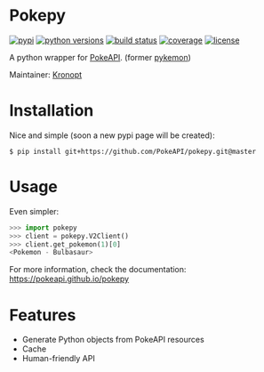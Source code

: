 # Pokepy
[![pypi](https://img.shields.io/pypi/v/pokepy.svg "pypi package")](https://pypi.org/project/pokepy)
[![python versions](https://img.shields.io/pypi/pyversions/pokepy.svg "supported python versions")](https://pypi.org/project/pokepy)
[![build status](https://circleci.com/gh/PokeAPI/pokepy.svg?style=svg "build status")](https://circleci.com/gh/PokeAPI/pokepy)
[![coverage](https://codecov.io/gh/PokeAPI/pokepy/branch/master/graph/badge.svg "code coverage")](https://codecov.io/gh/PokeAPI/pokepy)
[![license](https://img.shields.io/pypi/l/pokepy.svg "license")](https://github.com/PokeAPI/pokepy/blob/master/LICENSE)

A python wrapper for [PokeAPI](https://pokeapi.co). (former [pykemon](https://github.com/PokeAPI/pokepy/tree/bb72105f4c5402aaa5d4fd2b9c142bf9b678b254))

Maintainer: [Kronopt](https://github.com/Kronopt)

# Installation
Nice and simple (soon a new pypi page will be created):

```
$ pip install git+https://github.com/PokeAPI/pokepy.git@master
```

# Usage
Even simpler:

```python
>>> import pokepy
>>> client = pokepy.V2Client()
>>> client.get_pokemon(1)[0]
<Pokemon - Bulbasaur>
```

For more information, check the documentation: https://pokeapi.github.io/pokepy

# Features

* Generate Python objects from PokeAPI resources
* Cache
* Human-friendly API
